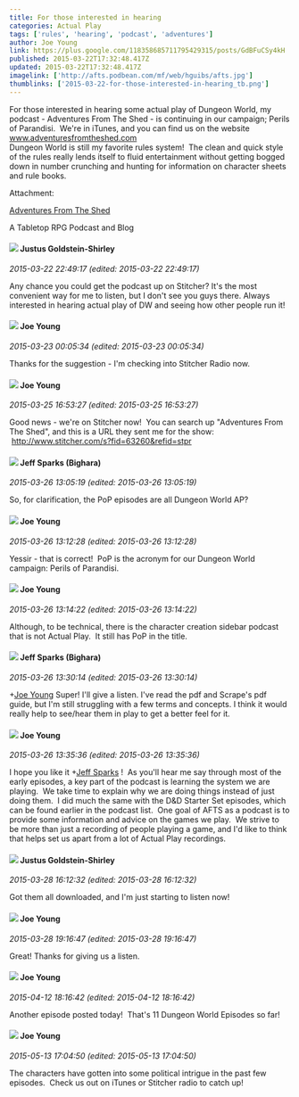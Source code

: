 ```yaml
---
title: For those interested in hearing
categories: Actual Play
tags: ['rules', 'hearing', 'podcast', 'adventures']
author: Joe Young
link: https://plus.google.com/118358685711795429315/posts/GdBFuCSy4kH
published: 2015-03-22T17:32:48.417Z
updated: 2015-03-22T17:32:48.417Z
imagelink: ['http://afts.podbean.com/mf/web/hguibs/afts.jpg']
thumblinks: ['2015-03-22-for-those-interested-in-hearing_tb.png']
---
```


For those interested in hearing some actual play of Dungeon World, my podcast - Adventures From The Shed - is continuing in our campaign; Perils of Parandisi.  We&#39;re in iTunes, and you can find us on the website <a href="http://www.adventuresfromtheshed.com" class="ot-anchor">www.adventuresfromtheshed.com</a><br />Dungeon World is still my favorite rules system!  The clean and quick style of the rules really lends itself to fluid entertainment without getting bogged down in number crunching and hunting for information on character sheets and rule books.


Attachment:

<a href='http://www.adventuresfromtheshed.com'>Adventures From The Shed</a>


A Tabletop RPG Podcast and Blog
<div id='comment z13pclyhoo2wu1h2x22bfpyifqasdnsie04'>
  <h4><img src='{{site.baseurl}}//images/avatars/103281743953109812860_photo.jpg'> Justus Goldstein-Shirley</h4>
      <p><cite>2015-03-22 22:49:17 (edited: 2015-03-22 22:49:17)</cite></p>
        <p>Any chance you could get the podcast up on Stitcher? It&#39;s the most convenient way for me to listen, but I don&#39;t see you guys there. Always interested in hearing actual play of DW and seeing how other people run it!</p>
</div>
        

<div id='comment z13pclyhoo2wu1h2x22bfpyifqasdnsie04'>
  <h4><img src='{{site.baseurl}}//images/avatars/118358685711795429315_photo.jpg'> Joe Young</h4>
      <p><cite>2015-03-23 00:05:34 (edited: 2015-03-23 00:05:34)</cite></p>
        <p>Thanks for the suggestion - I&#39;m checking into Stitcher Radio now.</p>
</div>
        

<div id='comment z13pclyhoo2wu1h2x22bfpyifqasdnsie04'>
  <h4><img src='{{site.baseurl}}//images/avatars/118358685711795429315_photo.jpg'> Joe Young</h4>
      <p><cite>2015-03-25 16:53:27 (edited: 2015-03-25 16:53:27)</cite></p>
        <p>Good news - we&#39;re on Stitcher now!  You can search up &quot;Adventures From The Shed&quot;, and this is a URL they sent me for the show:  <a href="http://www.stitcher.com/s?fid=63260&amp;refid=stpr" class="ot-anchor">http://www.stitcher.com/s?fid=63260&amp;refid=stpr</a></p>
</div>
        

<div id='comment z13pclyhoo2wu1h2x22bfpyifqasdnsie04'>
  <h4><img src='{{site.baseurl}}//images/avatars/107274259772657757396_photo.jpg'> Jeff Sparks (Bighara)</h4>
      <p><cite>2015-03-26 13:05:19 (edited: 2015-03-26 13:05:19)</cite></p>
        <p>So, for clarification, the PoP episodes are all Dungeon World AP?</p>
</div>
        

<div id='comment z13pclyhoo2wu1h2x22bfpyifqasdnsie04'>
  <h4><img src='{{site.baseurl}}//images/avatars/118358685711795429315_photo.jpg'> Joe Young</h4>
      <p><cite>2015-03-26 13:12:28 (edited: 2015-03-26 13:12:28)</cite></p>
        <p>Yessir - that is correct!  PoP is the acronym for our Dungeon World campaign: Perils of Parandisi.</p>
</div>
        

<div id='comment z13pclyhoo2wu1h2x22bfpyifqasdnsie04'>
  <h4><img src='{{site.baseurl}}//images/avatars/118358685711795429315_photo.jpg'> Joe Young</h4>
      <p><cite>2015-03-26 13:14:22 (edited: 2015-03-26 13:14:22)</cite></p>
        <p>Although, to be technical, there is the character creation sidebar podcast that is not Actual Play.  It still has PoP in the title.</p>
</div>
        

<div id='comment z13pclyhoo2wu1h2x22bfpyifqasdnsie04'>
  <h4><img src='{{site.baseurl}}//images/avatars/107274259772657757396_photo.jpg'> Jeff Sparks (Bighara)</h4>
      <p><cite>2015-03-26 13:30:14 (edited: 2015-03-26 13:30:14)</cite></p>
        <p><span class="proflinkWrapper"><span class="proflinkPrefix">+</span><a class="proflink" href="https://plus.google.com/118358685711795429315" oid="118358685711795429315">Joe Young</a></span> Super! I&#39;ll give a listen. I&#39;ve read the pdf and Scrape&#39;s pdf guide, but I&#39;m still struggling with a few terms and concepts. I think it would really help to see/hear them in play to get a better feel for it. </p>
</div>
        

<div id='comment z13pclyhoo2wu1h2x22bfpyifqasdnsie04'>
  <h4><img src='{{site.baseurl}}//images/avatars/118358685711795429315_photo.jpg'> Joe Young</h4>
      <p><cite>2015-03-26 13:35:36 (edited: 2015-03-26 13:35:36)</cite></p>
        <p>I hope you like it <span class="proflinkWrapper"><span class="proflinkPrefix">+</span><a class="proflink" href="https://plus.google.com/107274259772657757396" oid="107274259772657757396">Jeff Sparks</a></span> !  As you&#39;ll hear me say through most of the early episodes, a key part of the podcast is learning the system we are playing.  We take time to explain why we are doing things instead of just doing them.  I did much the same with the D&amp;D Starter Set episodes, which can be found earlier in the podcast list.  One goal of AFTS as a podcast is to provide some information and advice on the games we play.  We strive to be more than just a recording of people playing a game, and I&#39;d like to think that helps set us apart from a lot of Actual Play recordings.</p>
</div>
        

<div id='comment z13pclyhoo2wu1h2x22bfpyifqasdnsie04'>
  <h4><img src='{{site.baseurl}}//images/avatars/103281743953109812860_photo.jpg'> Justus Goldstein-Shirley</h4>
      <p><cite>2015-03-28 16:12:32 (edited: 2015-03-28 16:12:32)</cite></p>
        <p>Got them all downloaded, and I&#39;m just starting to listen now!</p>
</div>
        

<div id='comment z13pclyhoo2wu1h2x22bfpyifqasdnsie04'>
  <h4><img src='{{site.baseurl}}//images/avatars/118358685711795429315_photo.jpg'> Joe Young</h4>
      <p><cite>2015-03-28 19:16:47 (edited: 2015-03-28 19:16:47)</cite></p>
        <p>Great!  Thanks for giving us a listen.</p>
</div>
        

<div id='comment z13pclyhoo2wu1h2x22bfpyifqasdnsie04'>
  <h4><img src='{{site.baseurl}}//images/avatars/118358685711795429315_photo.jpg'> Joe Young</h4>
      <p><cite>2015-04-12 18:16:42 (edited: 2015-04-12 18:16:42)</cite></p>
        <p>Another episode posted today!  That&#39;s 11 Dungeon World Episodes so far!</p>
</div>
        

<div id='comment z13pclyhoo2wu1h2x22bfpyifqasdnsie04'>
  <h4><img src='{{site.baseurl}}//images/avatars/118358685711795429315_photo.jpg'> Joe Young</h4>
      <p><cite>2015-05-13 17:04:50 (edited: 2015-05-13 17:04:50)</cite></p>
        <p>The characters have gotten into some political intrigue in the past few episodes.  Check us out on iTunes or Stitcher radio to catch up!</p>
</div>
        